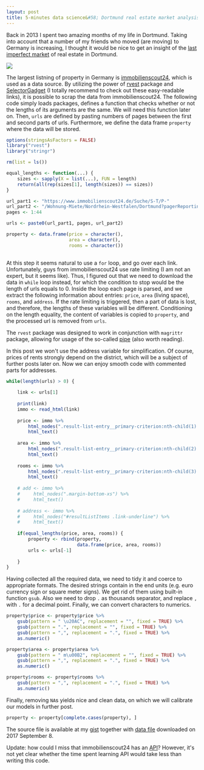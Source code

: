 ```yaml
---
layout: post
title: 5-minutes data science&#58; Dortmund real estate market analysis &#40obtaining and tidying data&#41
---
```


Back in 2013 I spent two amazing months of my life in Dortmund. Taking into account that a number of my friends who moved (are moving) to Germany is increasing, I thought it would be nice to get an insight of the [last imperfect market](http://www.bbc.com/news/business-34531638) of real estate in Dortmund.

![](https://irudnyts.github.io/images/posts/2017-04-25-Dortmund-real-estate-market-analysis/monopoly.png)

The largest listning of property in Germany is [immobilienscout24](https://www.immobilienscout24.de), which is used as a data source. By utilizing the power of [rvest](https://blog.rstudio.org/2014/11/24/rvest-easy-web-scraping-with-r/) package and [SelectorGadget](https://cran.r-project.org/web/packages/rvest/vignettes/selectorgadget.html) (I totally recommend to check out these easy-readable links), it is possible to scrap the data from immobilienscout24. The following code simply loads packages, defines a function that checks whether or not the lengths of its arguments are the same. We will need this function later on. Then, `urls` are defined by pasting numbers of pages between the first and second parts of urls. Furthermore, we define the data frame `property` where the data will be stored.

```r
options(stringsAsFactors = FALSE)
library("rvest")
library("stringr")

rm(list = ls())

equal_lengths <- function(...) {
    sizes <- sapply(X = list(...), FUN = length)
    return(all(rep(sizes[1], length(sizes)) == sizes))
}

url_part1 <- "https://www.immobilienscout24.de/Suche/S-T/P-"
url_part2 <- "/Wohnung-Miete/Nordrhein-Westfalen/Dortmund?pagerReporting=true"
pages <- 1:44

urls <- paste0(url_part1, pages, url_part2)

property <- data.frame(price = character(),
                       area = character(),
                       rooms = character())
                       
```

At this step it seems natural to use a `for` loop, and go over each link. Unfortunately, guys from immobilienscout24 use rate limiting (I am not an expert, but it seems like). Thus, I figured out that we need to download the data in `while` loop instead, for which the condition to stop would be the length of urls equals to 0. Inside the loop each page is parsed, and we extract the following information about entries: `price`, `area` (living space), `rooms`, and `address`. If the rate limiting is triggered, then a part of data is lost, and therefore, the lengths of these variables will be different. Conditioning on the length equality, the content of variables is copied to `property`, and the processed url is removed from `urls`.

The `rvest` package was designed to work in conjunction with `magrittr` package, allowing for usage of the so-called [pipe](https://www.r-bloggers.com/why-bother-with-magrittr/) (also worth reading).

In this post we won't use the address variable for simplification. Of course, prices of rents strongly depend on the district, which will be a subject of further posts later on. Now we can enjoy smooth code with commented parts for addresses. 

```r
while(length(urls) > 0) {
    
    link <- urls[1]
    
    print(link)
    immo <- read_html(link)
    
    price <- immo %>% 
        html_nodes(".result-list-entry__primary-criterion:nth-child(1) .font-line-xs") %>%
        html_text()
    
    area <- immo %>% 
        html_nodes(".result-list-entry__primary-criterion:nth-child(2) .font-line-xs") %>%
        html_text()
    
    rooms <- immo %>% 
        html_nodes(".result-list-entry__primary-criterion:nth-child(3) .font-line-xs") %>%
        html_text()
    
    # add <- immo %>% 
    #     html_nodes(".margin-bottom-xs") %>%
    #     html_text()
    
    # address <- immo %>% 
    #     html_nodes("#resultListItems .link-underline") %>%
    #     html_text()
    
    if(equal_lengths(price, area, rooms)) {
        property <- rbind(property, 
                          data.frame(price, area, rooms))
        urls <- urls[-1]
        
    }
}
```

Having collected all the required data, we need to tidy it and coerce to appropriate formats. The desired strings contain in the end units (e.g. euro currency sign or square meter signs). We get rid of them using built-in function `gsub`. Also we need to drop `.` as thousands separator, and replace `,` with `.` for a decimal point. Finally, we can convert characters to numerics.

```r
property$price <- property$price %>% 
    gsub(pattern = " \u20AC", replacement = "", fixed = TRUE) %>%
    gsub(pattern = ".", replacement = "", fixed = TRUE) %>% 
    gsub(pattern = ",", replacement = ".", fixed = TRUE) %>%
    as.numeric()

property$area <- property$area %>%
    gsub(pattern = " m\u00B2", replacement = "", fixed = TRUE) %>%
    gsub(pattern = ",", replacement = ".", fixed = TRUE) %>%
    as.numeric()

property$rooms <- property$rooms %>%
    gsub(pattern = ",", replacement = ".", fixed = TRUE) %>%
    as.numeric()
```

Finally, removing `NA`s yields nice and clean data, on which we will calibrate our models in further post.

```r
property <- property[complete.cases(property), ]

```

The source file is available at my [gist](https://gist.github.com/irudnyts/9919fd110dabeea41c12894f2275adf9) together with [data file](https://gist.github.com/irudnyts/ec2a2af812d7b23b26294b01181d8791) downloaded on 2017 September 8.

Update: how could I miss that immobilienscout24 has an [API](https://api.immobilienscout24.de/)? However, it's not yet clear whether the time spent learning API would take less than writing this code.